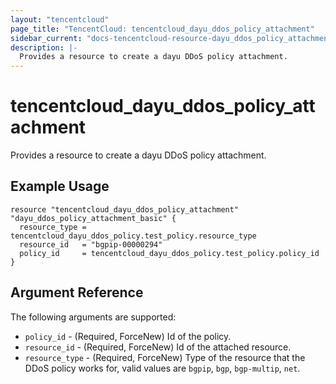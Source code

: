 ```yaml
---
layout: "tencentcloud"
page_title: "TencentCloud: tencentcloud_dayu_ddos_policy_attachment"
sidebar_current: "docs-tencentcloud-resource-dayu_ddos_policy_attachment"
description: |-
  Provides a resource to create a dayu DDoS policy attachment.
---
```


# tencentcloud_dayu_ddos_policy_attachment

Provides a resource to create a dayu DDoS policy attachment.

## Example Usage

```hcl
resource "tencentcloud_dayu_ddos_policy_attachment" "dayu_ddos_policy_attachment_basic" {
  resource_type = tencentcloud_dayu_ddos_policy.test_policy.resource_type
  resource_id   = "bgpip-00000294"
  policy_id     = tencentcloud_dayu_ddos_policy.test_policy.policy_id
}
```

## Argument Reference

The following arguments are supported:

* `policy_id` - (Required, ForceNew) Id of the policy.
* `resource_id` - (Required, ForceNew) Id of the attached resource.
* `resource_type` - (Required, ForceNew) Type of the resource that the DDoS policy works for, valid values are `bgpip`, `bgp`, `bgp-multip`, `net`.



